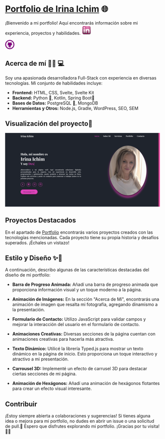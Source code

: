 # [Portfolio de Irina Ichim](http://www.irina-ichim.com/portfolio.html) 🌐

¡Bienvenido a mi portfolio! Aquí encontrarás información sobre mi experiencia, proyectos y habilidades. 
<a href="https://www.linkedin.com/in/irina-ichim-desarolladora/" target="_blank">
<img src="img/logoLinkedin.png" alt="LinkedIn" width="30">
</a>

<a href="https://github.com/Irina-Ichim" target="_blank">
  <img src="img/logogithub.jpg" alt="GitHub" width="30">
</a>

## Acerca de mí 👱‍♀️ 💻

Soy una apasionada desarrolladora Full-Stack con experiencia en diversas tecnologías. Mi conjunto de habilidades incluye:

- **Frontend:** HTML, CSS, Svelte, Svelte Kit
- **Backend:** Python 🐍, Kotlin, Spring Boot🍃
- **Bases de Datos:** PostgreSQL 🐘, MongoDB
- **Herramientas y Otros:** Node.js, Gradle, WordPress, SEO, SEM

## Visualización del proyecto📸

![Vista Previa del Portfolio](/img/ImgPortfolio.png)

## Proyectos Destacados

En el apartado de [Portfolio](http://www.irina-ichim.com/portfolio.html) encontrarás varios proyectos creados con las tecnologías mencionadas. Cada proyecto tiene su propia historia y desafíos superados. ¡Échales un vistazo!

## Estilo y Diseño ✨🎨

A continuación, describo algunas de las características destacadas del diseño de mi portfolio:

- **Barra de Progreso Animada:** Añadí una barra de progreso animada que proporciona información visual y un toque moderno a la página.

- **Animación de Imágenes:** En la sección "Acerca de Mí", encontrarás una animación de imagen que resalta mi fotografía, agregando dinamismo a la presentación.

- **Formulario de Contacto:** Utilizo JavaScript para validar campos y mejorar la interacción del usuario en el formulario de contacto.

- **Animaciones Creativas:** Diversas secciones de la página cuentan con animaciones creativas para hacerla más atractiva.

- **Texto Dinámico:** Utilicé la librería Typed.js para mostrar un texto dinámico en la página de inicio. Esto proporciona un toque interactivo y atractivo a mi presentación.

- **Carrousel 3D:** Implementé un efecto de carrusel 3D para destacar ciertas secciones de mi página.

- **Animación de Hexágonos:** Añadí una animación de hexágonos flotantes para crear un efecto visual interesante.

## Contribuir

¡Estoy siempre abierta a colaboraciones y sugerencias! Si tienes alguna idea o mejora para mi portfolio, no dudes en abrir un issue o una solicitud de pull.🤝
Espero que disfrutes explorando mi portfolio. ¡Gracias por tu visita! 👩‍💻
